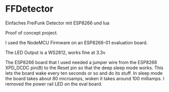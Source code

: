 # FFDetector
Einfaches FreiFunk Detector mit ESP8266 und lua

Proof of concept project. 

I used the NodeMCU Firmware on an ESP8266-01 evaluation board.

The LED Output is a WS2812, works fine at 3.3v

The ESP8266 board that I used needed a jumper wire from the ESP8266 XPD_DCDC pin(8) to the Reset pin so that the deep sleep mode works. This lets the board wake every ten seconds or so and do its stuff. In sleep mode the board takes about 80 microamps, woken it takes around 100 milliamps. I removed the power rail LED on the eval board.

